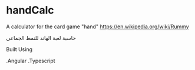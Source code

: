 # handCalc
A calculator for the card game "hand" 
https://en.wikipedia.org/wiki/Rummy

حاسبة لعبة الهاند للنمط الجماعي


Built Using 

.Angular 
.Typescript
